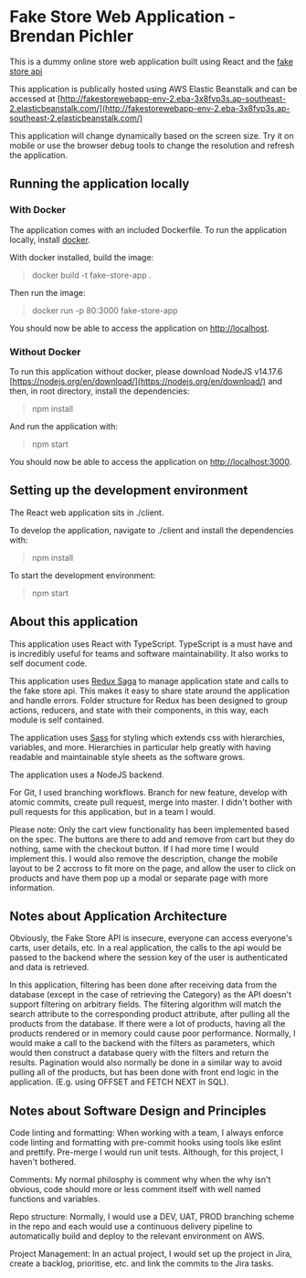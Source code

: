 # Fake Store Web Application - Brendan Pichler

This is a dummy online store web application built using React and the [fake store api](http://fakestoreapi.com/)

This application is publically hosted using AWS Elastic Beanstalk and can be accessed at [http://fakestorewebapp-env-2.eba-3x8fvp3s.ap-southeast-2.elasticbeanstalk.com/](http://fakestorewebapp-env-2.eba-3x8fvp3s.ap-southeast-2.elasticbeanstalk.com/)

This application will change dynamically based on the screen size. Try it on mobile or use the browser debug tools to change the resolution and refresh the application.

## Running the application locally

### With Docker

The application comes with an included Dockerfile. To run the application locally, install [docker](https://www.docker.com/).

With docker installed, build the image:

> docker build -t fake-store-app . 

Then run the image:

> docker run -p 80:3000 fake-store-app

You should now be able to access the application on [http://localhost](http://localhost).

### Without Docker

To run this application without docker, please download NodeJS v14.17.6 [https://nodejs.org/en/download/](https://nodejs.org/en/download/) and then, in root directory, install the dependencies:

> npm install

And run the application with:

> npm start

You should now be able to access the application on [http://localhost:3000](http://localhost:3000).

## Setting up the development environment

The React web application sits in ./client.

To develop the application, navigate to ./client and install the dependencies with:

> npm install

To start the development environment:

> npm start

## About this application

This application uses React with TypeScript. TypeScript is a must have and is incredibly useful for teams and software maintainability. It also works to self document code.

This application uses [Redux Saga](https://redux-saga.js.org/) to manage application state and calls to the fake store api. This makes it easy to share state around the application and handle errors. Folder structure for Redux has been designed to group actions, reducers, and state with their components, in this way, each module is self contained.

The application uses [Sass](https://sass-lang.com/) for styling which extends css with hierarchies, variables, and more. Hierarchies in particular help greatly with having readable and maintainable style sheets as the software grows.

The application uses a NodeJS backend.

For Git, I used branching workflows. Branch for new feature, develop with atomic commits, create pull request, merge into master. I didn't bother with pull requests for this application, but in a team I would.

Please note: Only the cart view functionality has been implemented based on the spec. The buttons are there to add and remove from cart but they do nothing, same with the checkout button. If I had more time I would implement this. I would also remove the description, change the mobile layout to be 2 accross to fit more on the page, and allow the user to click on products and have them pop up a modal or separate page with more information.

## Notes about Application Architecture

Obviously, the Fake Store API is insecure, everyone can access everyone's carts, user details, etc. In a real application, the calls to the api would be passed to the backend where the session key of the user is authenticated and data is retrieved.

In this application, filtering has been done after receiving data from the database (except in the case of retrieving the Category) as the API doesn't support filtering on arbitrary fields. The filtering algorithm will match the search attribute to the corresponding product attribute, after pulling all the products from the database. If there were a lot of products, having all the products rendered or in memory could cause poor performance. Normally, I would make a call to the backend with the filters as parameters, which would then construct a database query with the filters and return the results. Pagination would also normally be done in a similar way to avoid pulling all of the products, but has been done with front end logic in the application. (E.g. using OFFSET and FETCH NEXT in SQL).

## Notes about Software Design and Principles

Code linting and formatting: When working with a team, I always enforce code linting and formatting with pre-commit hooks using tools like eslint and prettify. Pre-merge I would run unit tests. Although, for this project, I haven't bothered.

Comments: My normal philosphy is comment why when the why isn't obvious, code should more or less comment itself with well named functions and variables.

Repo structure: Normally, I would use a DEV, UAT, PROD branching scheme in the repo and each would use a continuous delivery pipeline to automatically build and deploy to the relevant environment on AWS.

Project Management: In an actual project, I would set up the project in Jira, create a backlog, prioritise, etc. and link the commits to the Jira tasks.
